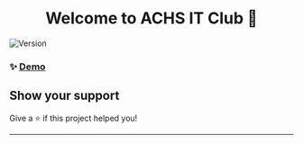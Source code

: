 <h1 align="center">Welcome to ACHS IT Club 👋</h1>
<p>
  <img alt="Version" src="https://img.shields.io/badge/version-1.0-blue.svg?cacheSeconds=2592000" />
</p>

### ✨ [Demo](https://achsitclub.github.io/)

## Show your support

Give a ⭐️ if this project helped you!

***
